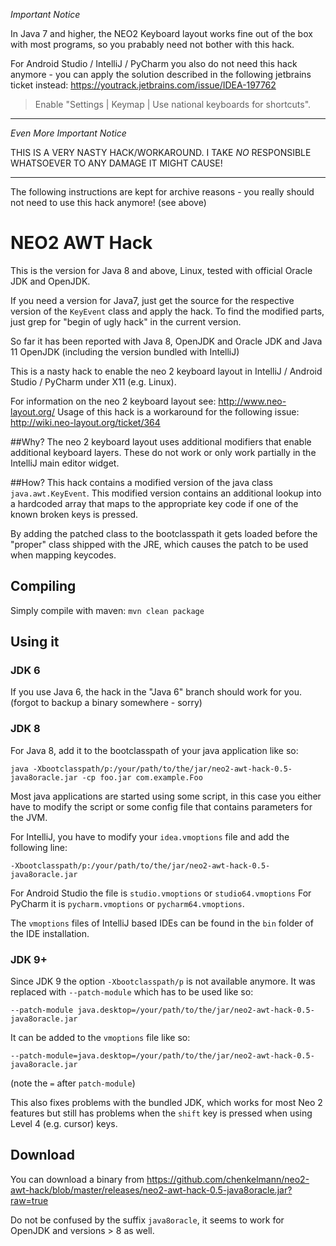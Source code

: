 *Important Notice*

In Java 7 and higher, the NEO2 Keyboard layout works fine out of the box with most programs, so you prabably need not bother with this hack. 

For Android Studio / IntelliJ / PyCharm you also do not need this hack anymore - you can apply the solution described in the following jetbrains ticket instead: 
https://youtrack.jetbrains.com/issue/IDEA-197762

> Enable "Settings | Keymap | Use national keyboards for shortcuts".

---------------------------------------------------------------

*Even More Important Notice*

THIS IS A VERY NASTY HACK/WORKAROUND. I TAKE *NO* RESPONSIBLE WHATSOEVER TO ANY DAMAGE IT MIGHT CAUSE!

----------------------------------------------------------------

The following instructions are kept for archive reasons - you really should not need to use this hack anymore! (see above)

# NEO2 AWT Hack #

This is the version for Java 8 and above, Linux, tested with official Oracle JDK and OpenJDK.

If you need a version for Java7, just get the source for the respective version of the `KeyEvent` class and apply the hack. To find the modified parts, just grep for "begin of ugly hack" in the current version.

So far it has been reported with Java 8, OpenJDK and Oracle JDK and Java 11 OpenJDK (including the version bundled with IntelliJ)

This is a nasty hack to enable the neo 2 keyboard layout in IntelliJ / Android Studio / PyCharm under X11 (e.g. Linux).

For information on the neo 2 keyboard layout see: http://www.neo-layout.org/
Usage of this hack is a workaround for the following issue: http://wiki.neo-layout.org/ticket/364

##Why?
The neo 2 keyboard layout uses additional modifiers that enable additional keyboard layers. These do not work or only work partially in the IntelliJ main editor widget. 

##How?
This hack contains a modified version of the java class
`java.awt.KeyEvent`. This modified version contains an additional lookup into a hardcoded
array that maps to the appropriate key code if one of the known broken keys is pressed.

By adding the patched class to the bootclasspath it gets loaded before the "proper"
class shipped with the JRE, which causes the patch to be used when mapping keycodes.

## Compiling ##
Simply compile with maven: `mvn clean package`

## Using it ##

### JDK 6 

If you use Java 6, the hack in the "Java 6" branch should work for you. (forgot to backup a binary somewhere - sorry)

### JDK 8
For Java 8, add it to the bootclasspath of your java application like so:

    java -Xbootclasspath/p:/your/path/to/the/jar/neo2-awt-hack-0.5-java8oracle.jar -cp foo.jar com.example.Foo

Most java applications are started using some script, in this case you either
have to modify the script or some config file that contains parameters for the JVM.

For IntelliJ, you have to modify your `idea.vmoptions` file and add the following line:

    -Xbootclasspath/p:/your/path/to/the/jar/neo2-awt-hack-0.5-java8oracle.jar

For Android Studio the file is `studio.vmoptions` or `studio64.vmoptions`
For PyCharm it is `pycharm.vmoptions` or `pycharm64.vmoptions`.

The `vmoptions` files of IntelliJ based IDEs can be found in the `bin` folder of the IDE installation.

### JDK 9+

Since JDK 9 the option `-Xbootclasspath/p` is not available anymore. It was replaced
with `--patch-module` which has to be used like so:

    --patch-module java.desktop=/your/path/to/the/jar/neo2-awt-hack-0.5-java8oracle.jar

It can be added to the `vmoptions` file like so: 
    
    --patch-module=java.desktop=/your/path/to/the/jar/neo2-awt-hack-0.5-java8oracle.jar
    
(note the `=` after `patch-module`)       

This also fixes problems with the bundled JDK, which works for most Neo 2 features but still has problems when the `shift` key is pressed when using Level 4 (e.g. cursor) keys.

## Download ##

You can download a binary from https://github.com/chenkelmann/neo2-awt-hack/blob/master/releases/neo2-awt-hack-0.5-java8oracle.jar?raw=true

Do not be confused by the suffix `java8oracle`, it seems to work for OpenJDK and versions > 8 as well. 

